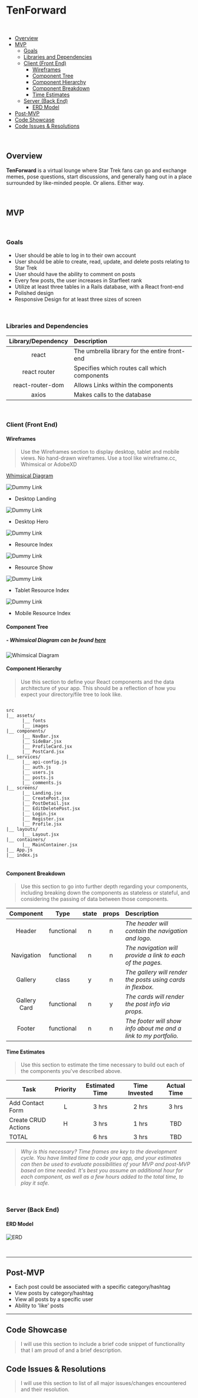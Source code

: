 # TenForward

<br>

- [Overview](#overview)
- [MVP](#mvp)
  - [Goals](#goals)
  - [Libraries and Dependencies](#libraries-and-dependencies)
  - [Client (Front End)](#client-front-end)
    - [Wireframes](#wireframes)
    - [Component Tree](#component-tree)
    - [Component Hierarchy](#component-hierarchy)
    - [Component Breakdown](#component-breakdown)
    - [Time Estimates](#time-estimates)
  - [Server (Back End)](#server-back-end)
    - [ERD Model](#erd-model)
- [Post-MVP](#post-mvp)
- [Code Showcase](#code-showcase)
- [Code Issues & Resolutions](#code-issues--resolutions)

<br>

## Overview

**TenForward** is a virtual lounge where Star Trek fans can go and exchange memes, pose questions, start discussions, and generally hang out in a place surrounded by like-minded people.  Or aliens.  Either way.  

<br>

## MVP

<br>

### Goals

- User should be able to log in to their own account
- User should be able to create, read, update, and delete posts relating to Star Trek
- User should have the ability to comment on posts
- Every few posts, the user increases in Starfleet rank
- Utilize at least three tables in a Rails database, with a React front-end
- Polished design
- Responsive Design for at least three sizes of screen

<br>

### Libraries and Dependencies

|Library/Dependency| Description                                |
| :--------------: | :----------------------------------------- |
|      react       | The umbrella library for the entire front-end |
|   react router   | Specifies which routes call which components |
| react-router-dom | Allows Links within the components |
|      axios       | Makes calls to the database |

<br>

### Client (Front End)

#### Wireframes

> Use the Wireframes section to display desktop, tablet and mobile views. No hand-drawn wireframes. Use a tool like wireframe.cc, Whimsical or AdobeXD



[Whimsical Diagram](https://whimsical.com/N9mLQiu1e5EMegzFjmUG6Q)



![Dummy Link](url)

- Desktop Landing

![Dummy Link](url)

- Desktop Hero

![Dummy Link](url)

- Resource Index

![Dummy Link](url)

- Resource Show

![Dummy Link](url)

- Tablet Resource Index

![Dummy Link](url)

- Mobile Resource Index

#### Component Tree

##### - Whimsical Diagram can be found [here](https://whimsical.com/N9mLQiu1e5EMegzFjmUG6Q)

![Whimsical Diagram](https://i.imgur.com/RPaaFCh.png)

#### Component Hierarchy

> Use this section to define your React components and the data architecture of your app. This should be a reflection of how you expect your directory/file tree to look like. 

``` structure

src
|__ assets/
      |__ fonts
      |__ images
|__ components/
      |__ NavBar.jsx
      |__ SideBar.jsx
      |__ ProfileCard.jsx
      |__ PostCard.jsx
|__ services/
      |__ api-config.js
      |__ auth.js
      |__ users.js
      |__ posts.js
      |__ comments.js
|__ screens/
      |__ Landing.jsx
      |__ CreatePost.jsx
      |__ PostDetail.jsx
      |__ EditDeletePost.jsx
      |__ Login.jsx
      |__ Register.jsx
      |__ Profile.jsx
|__ layouts/
      |__ Layout.jsx
|__ containers/
      |__ MainContainer.jsx
|__ App.js
|__ index.js
      
```

#### Component Breakdown

> Use this section to go into further depth regarding your components, including breaking down the components as stateless or stateful, and considering the passing of data between those components.

|  Component   |    Type    | state | props | Description                                                      |
| :----------: | :--------: | :---: | :---: | :--------------------------------------------------------------- |
|    Header    | functional |   n   |   n   | _The header will contain the navigation and logo._               |
|  Navigation  | functional |   n   |   n   | _The navigation will provide a link to each of the pages._       |
|   Gallery    |   class    |   y   |   n   | _The gallery will render the posts using cards in flexbox._      |
| Gallery Card | functional |   n   |   y   | _The cards will render the post info via props._                 |
|    Footer    | functional |   n   |   n   | _The footer will show info about me and a link to my portfolio._ |

#### Time Estimates

> Use this section to estimate the time necessary to build out each of the components you've described above.

| Task                | Priority | Estimated Time | Time Invested | Actual Time |
| ------------------- | :------: | :------------: | :-----------: | :---------: |
| Add Contact Form    |    L     |     3 hrs      |     2 hrs     |    3 hrs    |
| Create CRUD Actions |    H     |     3 hrs      |     1 hrs     |     TBD     |
| TOTAL               |          |     6 hrs      |     3 hrs     |     TBD     |

> _Why is this necessary? Time frames are key to the development cycle. You have limited time to code your app, and your estimates can then be used to evaluate possibilities of your MVP and post-MVP based on time needed. It's best you assume an additional hour for each component, as well as a few hours added to the total time, to play it safe._

<br>

### Server (Back End)

#### ERD Model

![ERD](https://i.imgur.com/G1Jh0HE.png)

<br>

***

## Post-MVP

- Each post could be associated with a specific category/hashtag
- View posts by category/hashtag
- View all posts by a specific user
- Ability to 'like' posts


***

## Code Showcase

> I will use this section to include a brief code snippet of functionality that I am proud of and a brief description.

## Code Issues & Resolutions

> I will use this section to list of all major issues/changes encountered and their resolution.
